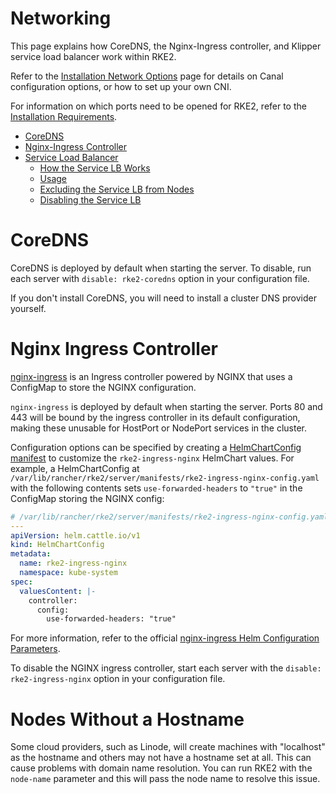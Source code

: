 # Networking

This page explains how CoreDNS, the Nginx-Ingress controller, and Klipper service load balancer work within RKE2.

Refer to the [Installation Network Options](install/network_options.md) page for details on Canal configuration options, or how to set up your own CNI.

For information on which ports need to be opened for RKE2, refer to the [Installation Requirements](install/requirements.md).

- [CoreDNS](#coredns)
- [Nginx-Ingress Controller](#nginx-ingress-controller)
- [Service Load Balancer](#service-load-balancer)
  - [How the Service LB Works](#how-the-service-lb-works)
  - [Usage](#usage)
  - [Excluding the Service LB from Nodes](#excluding-the-service-lb-from-nodes)
  - [Disabling the Service LB](#disabling-the-service-lb)

# CoreDNS

CoreDNS is deployed by default when starting the server. To disable, run each server with `disable: rke2-coredns` option in your configuration file.

If you don't install CoreDNS, you will need to install a cluster DNS provider yourself.

# Nginx Ingress Controller

[nginx-ingress](https://github.com/kubernetes/ingress-nginx) is an Ingress controller powered by NGINX that uses a ConfigMap to store the NGINX configuration.

`nginx-ingress` is deployed by default when starting the server. Ports 80 and 443 will be bound by the ingress controller in its default configuration, making these unusable for HostPort or NodePort services in the cluster.

Configuration options can be specified by creating a [HelmChartConfig manifest](helm.md#customizing-packaged-components-with-helmchartconfig) to customize the `rke2-ingress-nginx` HelmChart values. For example, a HelmChartConfig at `/var/lib/rancher/rke2/server/manifests/rke2-ingress-nginx-config.yaml` with the following contents sets `use-forwarded-headers` to `"true"` in the ConfigMap storing the NGINX config:
```yaml
# /var/lib/rancher/rke2/server/manifests/rke2-ingress-nginx-config.yaml
---
apiVersion: helm.cattle.io/v1
kind: HelmChartConfig
metadata:
  name: rke2-ingress-nginx
  namespace: kube-system
spec:
  valuesContent: |-
    controller:
      config:
        use-forwarded-headers: "true"
```
For more information, refer to the official [nginx-ingress Helm Configuration Parameters](https://github.com/kubernetes/ingress-nginx/tree/9c0a39636da11b7e262ddf0b4548c79ae9fa1667/charts/ingress-nginx#configuration).

To disable the NGINX ingress controller, start each server with the `disable: rke2-ingress-nginx` option in your configuration file.

# Nodes Without a Hostname

Some cloud providers, such as Linode, will create machines with "localhost" as the hostname and others may not have a hostname set at all. This can cause problems with domain name resolution. You can run RKE2 with the `node-name` parameter and this will pass the node name to resolve this issue.
